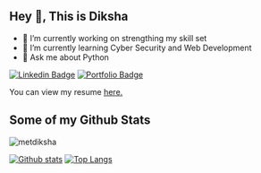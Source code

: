 <!--
**metdiksha/metdiksha** is a ✨ _special_ ✨ repository because its `README.md` (this file) appears on your GitHub profile.

Here are some ideas to get you started:

- 🔭 I’m currently working on ...
- 🌱 I’m currently learning ...
- 👯 I’m looking to collaborate on ...
- 🤔 I’m looking for help with ...
- 💬 Ask me about ...
- 📫 How to reach me: ...
- 😄 Pronouns: ...
- ⚡ Fun fact: ...
-->
## Hey 👋, This is Diksha
- 🔭 I’m currently working on strengthing my skill set
- 🌱 I’m currently learning Cyber Security and Web Development
- 💬 Ask me about Python


[![Linkedin Badge](https://img.shields.io/badge/-https://www.linkedin.com/in/dikshajain6991/-0072b1?style=flat&logo=Linkedin&logoColor=white&link=https://www.linkedin.com/in/https://www.linkedin.com/in/dikshajain6991//)](https://www.linkedin.com/in/https://www.linkedin.com/in/dikshajain6991//) [![Portfolio Badge](https://img.shields.io/badge/portfolio-web-blue?style=flat&link=[PORTFOLIO]/)]([PORTFOLIO]/) <p align='left'> You can view my resume <a href='[RESUME] ' target=_blank><u>here</u>.</a></p>
## Some of my Github Stats
<p align=left> <img src=https://komarev.com/ghpvc/?username=metdiksha alt=metdiksha /> </p>

[![Github stats](https://github-readme-stats.vercel.app/api?username=metdiksha&show_icons=true&include_all_commits=true)](https://github.com/metdiksha/github-readme-stats)
[![Top Langs](https://github-readme-stats.vercel.app/api/top-langs/?username=metdiksha&layout=compact)](https://github.com/metdiksha/github-readme-stats)
